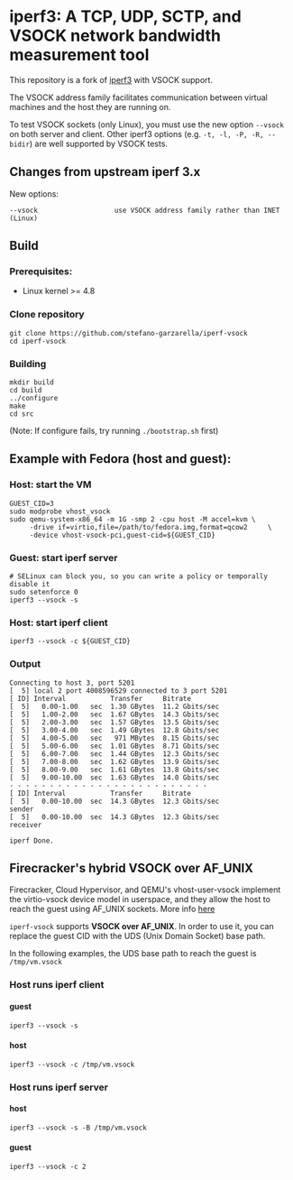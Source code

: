 # iperf3:  A TCP, UDP, SCTP, and VSOCK network bandwidth measurement tool

This repository is a fork of [iperf3](https://github.com/esnet/iperf) with
VSOCK support.

The VSOCK address family facilitates communication between virtual
machines and the host they are running on.

To test VSOCK sockets (only Linux), you must use the new option `--vsock` on
both server and client.
Other iperf3 options (e.g. `-t, -l, -P, -R, --bidir`) are well supported by
VSOCK tests.

## Changes from upstream iperf 3.x

New options:

    --vsock                   use VSOCK address family rather than INET (Linux)

## Build

### Prerequisites:

* Linux kernel >= 4.8

### Clone repository

```shell
git clone https://github.com/stefano-garzarella/iperf-vsock
cd iperf-vsock
```

### Building

```shell
mkdir build
cd build
../configure
make
cd src
```

(Note: If configure fails, try running `./bootstrap.sh` first)

## Example with Fedora (host and guest):

### Host: start the VM

```shell
GUEST_CID=3
sudo modprobe vhost_vsock
sudo qemu-system-x86_64 -m 1G -smp 2 -cpu host -M accel=kvm	\
     -drive if=virtio,file=/path/to/fedora.img,format=qcow2     \
     -device vhost-vsock-pci,guest-cid=${GUEST_CID}
```

### Guest: start iperf server

```shell
# SELinux can block you, so you can write a policy or temporally disable it
sudo setenforce 0
iperf3 --vsock -s
```

### Host: start iperf client

```shell
iperf3 --vsock -c ${GUEST_CID}
```

### Output

```shell
Connecting to host 3, port 5201
[  5] local 2 port 4008596529 connected to 3 port 5201
[ ID] Interval           Transfer     Bitrate
[  5]   0.00-1.00   sec  1.30 GBytes  11.2 Gbits/sec
[  5]   1.00-2.00   sec  1.67 GBytes  14.3 Gbits/sec
[  5]   2.00-3.00   sec  1.57 GBytes  13.5 Gbits/sec
[  5]   3.00-4.00   sec  1.49 GBytes  12.8 Gbits/sec
[  5]   4.00-5.00   sec   971 MBytes  8.15 Gbits/sec
[  5]   5.00-6.00   sec  1.01 GBytes  8.71 Gbits/sec
[  5]   6.00-7.00   sec  1.44 GBytes  12.3 Gbits/sec
[  5]   7.00-8.00   sec  1.62 GBytes  13.9 Gbits/sec
[  5]   8.00-9.00   sec  1.61 GBytes  13.8 Gbits/sec
[  5]   9.00-10.00  sec  1.63 GBytes  14.0 Gbits/sec
- - - - - - - - - - - - - - - - - - - - - - - - -
[ ID] Interval           Transfer     Bitrate
[  5]   0.00-10.00  sec  14.3 GBytes  12.3 Gbits/sec                  sender
[  5]   0.00-10.00  sec  14.3 GBytes  12.3 Gbits/sec                  receiver

iperf Done.
```

## Firecracker's hybrid VSOCK over AF_UNIX

Firecracker, Cloud Hypervisor, and QEMU's vhost-user-vsock implement the
virtio-vsock device model in userspace, and they allow the host to reach
the guest using AF_UNIX sockets.
More info [here](https://github.com/firecracker-microvm/firecracker/blob/master/docs/vsock.md)

`iperf-vsock` supports **VSOCK over AF_UNIX**. In order to use it,
you can replace the guest CID with the UDS (Unix Domain Socket) base path.

In the following examples, the UDS base path to reach the guest is `/tmp/vm.vsock`

### Host runs iperf client

#### guest

```shell
iperf3 --vsock -s
```

#### host

```shell
iperf3 --vsock -c /tmp/vm.vsock
```

### Host runs iperf server

#### host

```shell
iperf3 --vsock -s -B /tmp/vm.vsock
```

#### guest

```shell
iperf3 --vsock -c 2
```